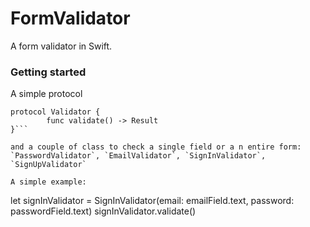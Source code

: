 FormValidator
=============

A form validator in Swift.

### Getting started

A simple protocol

```
protocol Validator {
		func validate() -> Result
}```

and a couple of class to check a single field or a n entire form: `PasswordValidator`, `EmailValidator`, `SignInValidator`, `SignUpValidator`

A simple example:

```
let signInValidator = SignInValidator(email: emailField.text, password: passwordField.text)
signInValidator.validate()
```



